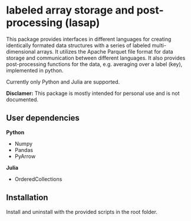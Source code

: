 # labeled array storage and post-processing (lasap)

This package provides interfaces in different languages for creating identically formated data structures with a series of labeled multi-dimensional arrays. 
It utilizes the Apache Parquet file format for data storage and communication between different languages.
It also provides post-processing functions for the data, e.g. averaging over a label (key), implemented in python.

Currently only Python and Julia are supported.

**Disclamer:** This package is mostly intended for personal use and is not documented. 

## User dependencies

**Python**

* Numpy
* Pandas
* PyArrow

**Julia**

* OrderedCollections

## Installation

Install and uninstall with the provided scripts in the root folder.
